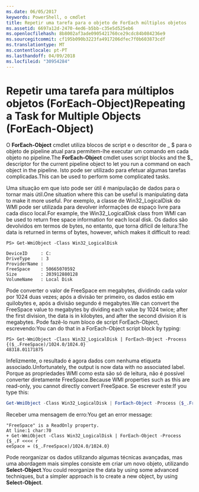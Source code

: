 ```yaml
---
ms.date: 06/05/2017
keywords: PowerShell, o cmdlet
title: Repetir uma tarefa para o objeto de ForEach múltiplos objetos
ms.assetid: 6697a12d-2470-4ed6-b5bb-c35e5d525eb6
ms.openlocfilehash: 8b8002af3ade0905421760ce29cdc84b084236e9
ms.sourcegitcommit: cf195b090b3223fa4917206dfec7f0b603873cdf
ms.translationtype: MT
ms.contentlocale: pt-PT
ms.lasthandoff: 04/09/2018
ms.locfileid: "30954284"
---
```

# <a name="repeating-a-task-for-multiple-objects-foreach-object"></a><span data-ttu-id="4add4-103">Repetir uma tarefa para múltiplos objetos (ForEach-Object)</span><span class="sxs-lookup"><span data-stu-id="4add4-103">Repeating a Task for Multiple Objects (ForEach-Object)</span></span>

<span data-ttu-id="4add4-104">O **ForEach-Object** cmdlet utiliza blocos de script e o descritor de _ $ para o objeto de pipeline atual para permitem-lhe executar um comando em cada objeto no pipeline.</span><span class="sxs-lookup"><span data-stu-id="4add4-104">The **ForEach-Object** cmdlet uses script blocks and the $_ descriptor for the current pipeline object to let you run a command on each object in the pipeline.</span></span> <span data-ttu-id="4add4-105">Isto pode ser utilizado para efetuar algumas tarefas complicadas.</span><span class="sxs-lookup"><span data-stu-id="4add4-105">This can be used to perform some complicated tasks.</span></span>

<span data-ttu-id="4add4-106">Uma situação em que isto pode ser útil é manipulação de dados para o tornar mais útil.</span><span class="sxs-lookup"><span data-stu-id="4add4-106">One situation where this can be useful is manipulating data to make it more useful.</span></span> <span data-ttu-id="4add4-107">Por exemplo, a classe de Win32_LogicalDisk do WMI pode ser utilizada para devolver informações de espaço livre para cada disco local.</span><span class="sxs-lookup"><span data-stu-id="4add4-107">For example, the Win32_LogicalDisk class from WMI can be used to return free space information for each local disk.</span></span> <span data-ttu-id="4add4-108">Os dados são devolvidos em termos de bytes, no entanto, que torna difícil de leitura:</span><span class="sxs-lookup"><span data-stu-id="4add4-108">The data is returned in terms of bytes, however, which makes it difficult to read:</span></span>

```
PS> Get-WmiObject -Class Win32_LogicalDisk

DeviceID     : C:
DriveType    : 3
ProviderName :
FreeSpace    : 50665070592
Size         : 203912880128
VolumeName   : Local Disk
```

<span data-ttu-id="4add4-109">Pode converter o valor de FreeSpace em megabytes, dividindo cada valor por 1024 duas vezes; após a divisão ter primeiro, os dados estão em quilobytes e, após a divisão segundo é megabytes.</span><span class="sxs-lookup"><span data-stu-id="4add4-109">We can convert the FreeSpace value to megabytes by dividing each value by 1024 twice; after the first division, the data is in kilobytes, and after the second division it is megabytes.</span></span> <span data-ttu-id="4add4-110">Pode fazê-lo num bloco de script ForEach-Object, escrevendo:</span><span class="sxs-lookup"><span data-stu-id="4add4-110">You can do that in a ForEach-Object script block by typing:</span></span>

```
PS> Get-WmiObject -Class Win32_LogicalDisk | ForEach-Object -Process {($_.FreeSpace)/1024.0/1024.0}
48318.01171875
```

<span data-ttu-id="4add4-111">Infelizmente, o resultado é agora dados com nenhuma etiqueta associado.</span><span class="sxs-lookup"><span data-stu-id="4add4-111">Unfortunately, the output is now data with no associated label.</span></span> <span data-ttu-id="4add4-112">Porque as propriedades WMI como esta são só de leitura, não é possível converter diretamente FreeSpace.</span><span class="sxs-lookup"><span data-stu-id="4add4-112">Because WMI properties such as this are read-only, you cannot directly convert FreeSpace.</span></span> <span data-ttu-id="4add4-113">Se escrever este:</span><span class="sxs-lookup"><span data-stu-id="4add4-113">If you type this:</span></span>

```powershell
Get-WmiObject -Class Win32_LogicalDisk | ForEach-Object -Process {$_.FreeSpace = ($_.FreeSpace)/1024.0/1024.0}
```

<span data-ttu-id="4add4-114">Receber uma mensagem de erro:</span><span class="sxs-lookup"><span data-stu-id="4add4-114">You get an error message:</span></span>

```output
"FreeSpace" is a ReadOnly property.
At line:1 char:70
+ Get-WmiObject -Class Win32_LogicalDisk | ForEach-Object -Process {$_.F <<<< r
eeSpace = ($_.FreeSpace)/1024.0/1024.0}
```

<span data-ttu-id="4add4-115">Pode reorganizar os dados utilizando algumas técnicas avançadas, mas uma abordagem mais simples consiste em criar um novo objeto, utilizando **Select-Object**.</span><span class="sxs-lookup"><span data-stu-id="4add4-115">You could reorganize the data by using some advanced techniques, but a simpler approach is to create a new object, by using **Select-Object**.</span></span>